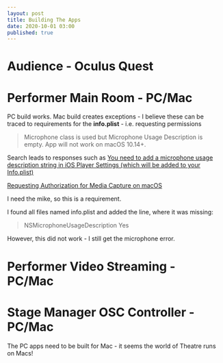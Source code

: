 ```yaml
---
layout: post
title: Building The Apps
date: 2020-10-01 03:00
published: true
---
```


# Audience - Oculus Quest

# Performer Main Room - PC/Mac

PC build works. 
Mac build creates exceptions - I believe these can be traced to requirements for the **info.plist** - i.e. requesting permissions

> Microphone class is used but Microphone Usage Description is empty. App will not work on macOS 10.14+.

Search leads to responses such as [You need to add a microphone usage description string in iOS Player Settings (which will be added to your Info.plist)](https://answers.unity.com/questions/1735434/build-error-microphone-class-is-used-but-microphon.html)

[Requesting Authorization for Media Capture on macOS](https://developer.apple.com/documentation/avfoundation/cameras_and_media_capture/requesting_authorization_for_media_capture_on_macos?language=objc)


I need the mike, so this is a requirement.

I found all files named info.plist and added the line, where it was missing:

> <key>NSMicrophoneUsageDescription</key>
> <string>Yes</string>

However, this did not work - I still get the microphone error.

# Performer Video Streaming - PC/Mac

# Stage Manager OSC Controller - PC/Mac

The PC apps need to be built for Mac - it seems the world of Theatre runs on Macs!


